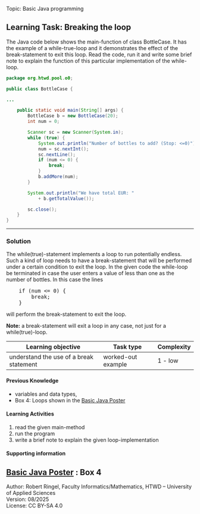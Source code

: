Topic: Basic Java programming

## Learning Task: Breaking the loop

The Java code below shows the main-function of class BottleCase. It has the example of a while-true-loop and it demonstrates the effect of the break-statement to exit this loop. 
Read the code, run it and write some brief note to explain the function of this particular implementation of the while-loop.

``` java
package org.htwd.pool.o0;

public class BottleCase {

...

    public static void main(String[] args) {
        BottleCase b = new BottleCase(20);
        int num = 0;

        Scanner sc = new Scanner(System.in);
        while (true) {
            System.out.println("Number of bottles to add? (Stop: <=0)"); 
            num = sc.nextInt();
            sc.nextLine();
            if (num <= 0) {
                break;
            }
            b.addMore(num);
        }

        System.out.println("We have total EUR: " 
            + b.getTotalValue());

        sc.close();
    }
}
```

---------------------------------------

### Solution

The while(true)-statement implements a loop to run potentially endless. Such a kind of loop needs to have a break-statement that will be performed under a certain condition to exit the loop. In the given code the while-loop be terminated in case the user enters a value of less than one as the number of bottles. In this case the lines  
<pre>
    if (num <= 0) {  
        break;  
    }  
</pre>
will perform the break-statement to exit the loop.

**Note:** a break-statement will exit a loop in any case, not just for a while(true)-loop.


| **Learning objective**                           | **Task type**   | **Complexity** |
| ------------------------------------------------ | --------------- | -------------- |
| understand the use of a break statement          | worked-out example | 1 - low     |  

#### Previous Knowledge

- variables and data types,  
- Box 4: Loops shown in the [Basic Java Poster](00_JavaPoster_HK_engl.pdf)  

#### Learning Activities

1) read the given main-method
2) run the program
3) write a brief note to explain the given loop-implementation

#### Supporting information

[Basic Java Poster](00_JavaPoster_HK_engl.pdf) : Box 4
---------------------------------------
Author: Robert Ringel, Faculty Informatics/Mathematics, HTWD – University of Applied Sciences  
Version: 08/2025            
License: CC BY-SA 4.0
